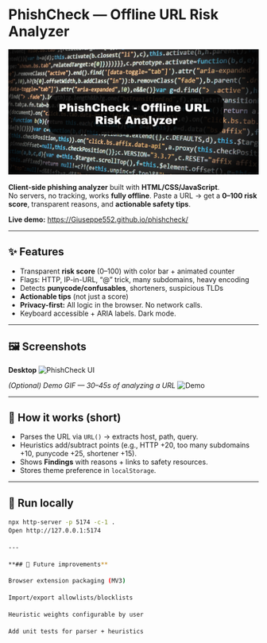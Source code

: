 # PhishCheck — Offline URL Risk Analyzer
![banner](assets/brand/banner.png)

**Client-side phishing analyzer** built with **HTML/CSS/JavaScript**.  
No servers, no tracking, works **fully offline**. Paste a URL → get a **0–100 risk score**, transparent reasons, and **actionable safety tips**.

**Live demo:** https://Giuseppe552.github.io/phishcheck/

---

## ✨ Features
- Transparent **risk score** (0–100) with color bar + animated counter
- Flags: HTTP, IP-in-URL, “@” trick, many subdomains, heavy encoding
- Detects **punycode/confusables**, shorteners, suspicious TLDs
- **Actionable tips** (not just a score)
- **Privacy-first:** All logic in the browser. No network calls.
- Keyboard accessible + ARIA labels. Dark mode.

---

## 🖼️ Screenshots
**Desktop**
![PhishCheck UI](assets/screenshots/desktop.png)

*(Optional) Demo GIF — 30–45s of analyzing a URL*
![Demo](assets/screenshots/demo.gif)

---

## 🧠 How it works (short)
- Parses the URL via `URL()` → extracts host, path, query.
- Heuristics add/subtract points (e.g., HTTP +20, too many subdomains +10, punycode +25, shortener +15).
- Shows **Findings** with reasons + links to safety resources.
- Stores theme preference in `localStorage`.

---

## 🚀 Run locally
```bash
npx http-server -p 5174 -c-1 .
Open http://127.0.0.1:5174

---

**## 🧪 Future improvements**

Browser extension packaging (MV3)

Import/export allowlists/blocklists

Heuristic weights configurable by user

Add unit tests for parser + heuristics
